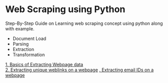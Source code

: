 <h1>Web Scraping using Python</h1>
<p>Step-By-Step Guide on Learning web scraping concept using python along with example.</p>
<ul>
  <li>Document Load</li>
  <li>Parsing</li>
  <li>Extraction</li>
  <li>Transformation</li>
</ul>
<a href="https://github.com/prakashgkhaire/webscrapingusingpython/blob/master/Web%20Scraping%20using%20Pyhton.ipynb">1. Basics of Extracting Webpage data</a><br>
<a href="https://github.com/prakashgkhaire/webscrapingusingpython/blob/master/Extract%20e-mail%20id%20from%20a%20web%20page.ipynb">2. Extracting unique weblinks on a webpage</a>
<a href="https://github.com/prakashgkhaire/webscrapingusingpython/blob/master/Extract%20e-mail%20id%20from%20a%20web%20page.ipynb">. Extracting email IDs on a webpage</a>
